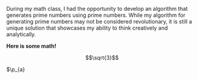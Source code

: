During my math class, I had the opportunity to develop an algorithm that generates prime numbers using prime numbers.
While my algorithm for generating prime numbers may not be considered revolutionary, it is still a unique solution that showcases my ability to think creatively and analytically.

**Here is some math!**

```math
\sqrt{3}
```

$\p_{a}


